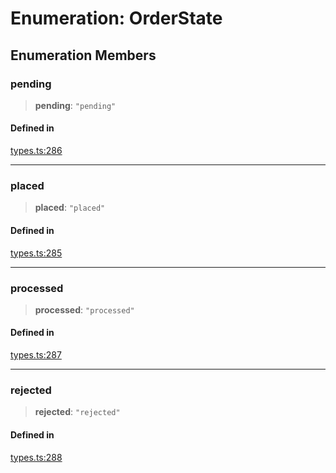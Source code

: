# Enumeration: OrderState

## Enumeration Members

### pending

> **pending**: `"pending"`

#### Defined in

[types.ts:286](https://github.com/monerium/js-monorepo/blob/bdb556f177407a98459f8edb039e31cf37d07d7a/packages/sdk/src/types.ts#L286)

***

### placed

> **placed**: `"placed"`

#### Defined in

[types.ts:285](https://github.com/monerium/js-monorepo/blob/bdb556f177407a98459f8edb039e31cf37d07d7a/packages/sdk/src/types.ts#L285)

***

### processed

> **processed**: `"processed"`

#### Defined in

[types.ts:287](https://github.com/monerium/js-monorepo/blob/bdb556f177407a98459f8edb039e31cf37d07d7a/packages/sdk/src/types.ts#L287)

***

### rejected

> **rejected**: `"rejected"`

#### Defined in

[types.ts:288](https://github.com/monerium/js-monorepo/blob/bdb556f177407a98459f8edb039e31cf37d07d7a/packages/sdk/src/types.ts#L288)
